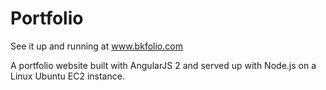 # Portfolio
See it up and running at
		www.bkfolio.com
		
A portfolio website built with AngularJS 2 and served up with Node.js on a Linux Ubuntu EC2 instance.